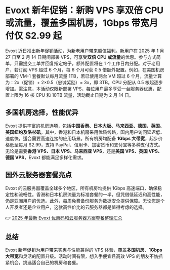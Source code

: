 # Evoxt 新年促销：新购 VPS 享双倍 CPU 或流量，覆盖多国机房，1Gbps 带宽月付仅 $2.99 起

Evoxt 近日推出新年促销活动，为新老用户带来超值福利。新用户在 2025 年 1 月 27 日至 2 月 14 日期间部署 VPS，可享受**双倍 CPU 或流量**的优惠。参与方式简单，只需提交工单并回复指定帖子，额外配置将在 1 个工作日内分配。对于老用户，若订阅 VPS 超过 6 个月，每 6 个月可获 0.5 倍额外配置。例如，在美国机房部署的 VM-1 套餐默认每月流量 1TB，若已使用两台 VM 超过 6 个月，流量计算为：2x（促销）+ 2×0.5（忠诚奖励）= 3x，即 3TB。CPU 分配从 0.5 核起逐步增加。需注意，本活动仅限新部署 VPS，每位用户最多享受一台服务器优惠，配置上限为 16 核 CPU 和 10TB 流量，活动截止日期为 2 月 14 日。

## 多国机房选择，性能优异

Evoxt 提供丰富的机房选项，包括**中国香港、日本大阪、马来西亚、德国、英国、美国纽约及洛杉矶**。其中，香港和日本机房采用优质线路，国内用户访问延迟低、速度快，适合需要高速连接的应用场景。所有机房均配备 **1Gbps 大带宽**，起步价格低至每月 $2.99，支持 PayPal、信用卡、加密货币和支付宝等多种支付方式。无论是需要**香港 VPS、日本 VPS、马来西亚 VPS**，还是**美国 VPS、英国 VPS、德国 VPS**，Evoxt 都能满足多样化需求。

## 国外云服务器套餐亮点

Evoxt 的云服务器覆盖全球多个地区，所有机房均提供 1Gbps 高速端口，确保稳定性和流畅性。香港和日本机房流量为标准套餐的一半，但凭借低延迟和高性能，仍是亚洲用户的优选。此外，每周免费备份服务为数据安全提供保障。无论您是个人开发者还是企业用户，这款高性价比的云服务器都是值得考虑的选择。

👉 [2025 年最新 Evoxt 优惠码和云服务器方案套餐整理汇总](https://bit.ly/evoxt)

## 总结

Evoxt 新年促销为用户带来实惠与性能兼得的 VPS 体验，覆盖**多国机房**、**1Gbps 大带宽**和灵活的配置升级。活动时间有限，想入手便宜且高效 VPS 的朋友不妨抓紧机会，挑选适合自己的机房和套餐。